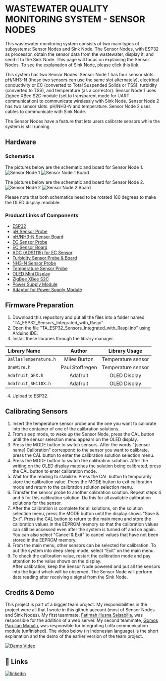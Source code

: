 
# WASTEWATER QUALITY MONITORING SYSTEM - SENSOR NODES

This wastewater monitoring system consists of two main types of 
subsystems: Sensor Nodes and Sink Node. The Sensor Nodes, with 
ESP32 as processor, obtain the sensor data from the wastewater, 
display it, and send it to the Sink Node. This page will focus on 
explaining the Sensor Nodes. To see the explanation of Sink 
Node, please click this 
[link](https://github.com/IqbalFauzanA/TA_Raspi_Integrated_with_ESP32).

This system has two Sensor Nodes. Sensor Node 1 has four sensor
slots: pH/NH3-N (these two sensors can use the same slot 
alternately), electrical conductivity or EC (converted to Total 
Suspended Solids or TSS), turbidity (converted to TSS), and 
temperature (as a corrector). Sensor Node 1 uses Zigbee XBee
S2C module (set to transparent mode for UART communication)
to communicate wirelessly with Sink Node. Sensor Node 
2 has two sensor slots: pH/NH3-N and temperature. Sensor Node 2 
uses cables to communicate with Sink Node.

The Sensor Nodes have a feature that lets users calibrate
sensors while the system is still running.


## Hardware

### Schematics

The pictures below are the schematic and board for Sensor Node 1.
![Sensor Node 1](https://i.imgur.com/2B6KY8h.png)
![Sensor Node 1 Board](https://i.imgur.com/8VcT3iy.png)

The pictures below are the schematic and board for Sensor Node 2.
![Sensor Node 2](https://i.imgur.com/u23lxd9.png)
![Sensor Node 2 Board](https://i.imgur.com/GUvEcdG.png)

Please note that both schematics need to be rotated 180 degrees 
to make the OLED display readable.

### Product Links of Components

- [ESP32](https://tokopedia.link/X6qnCWEeppb)
- [pH Sensor Probe](https://dfrobot.com/product-2069.html)
- [pH/NH3-N Sensor Board](https://tokopedia.link/s8CDlPYS6qb)
- [EC Sensor Probe](https://picclick.com/E201WM-Conductivity-COND-EC-electrode-Conductivity-sensor-probe-131759489750.html)
- [EC Sensor Board](https://dfrobot.com/product-1123.html)
- [ADC (ADS1115) for EC Sensor](https://tokopedia.link/3XWeaoU4Nrb)
- [Turbidity Sensor Probe & Board](https://wiki.dfrobot.com/Turbidity_sensor_SKU__SEN0189)
- [NH3-N Sensor Probe](https://id.aliexpress.com/item/32846294005.html?)
- [Temperature Sensor Probe](https://id.aliexpress.com/item/32846294005.html?)
- [OLED Mini Display](https://tokopedia.link/HVQTn6CW4qb)
- [ZigBee XBee S2C](https://tokopedia.link/g438vpVY4qb)
- [Power Supply Module](https://tokopedia.link/DWuWflu14qb)
- [Adaptor for Power Supply Module](https://tokopedia.link/or9EsNO14qb)
## Firmware Preparation

1. Download this repository and put all the files into a folder named "TA_ESP32_Sensors_Integrated_with_Raspi".
2. Open the file "TA_ESP32_Sensors_Integrated_with_Raspi.ino" using Arduino IDE. 
3. Install these libraries through the library manager.


| Library Name          | Author          | Library Usage      |
| :-------------------- | :-------------: | :----------------: |
| `DallasTemperature.h` | Miles Burton    | Temperature sensor |
| `OneWire.h`           | Paul Stoffregen | Temperature sensor |
| `Adafruit_GFX.h`      | Adafruit        | OLED Display       |
| `Adafruit_SH110X.h`   | Adafruit        | OLED Display       |


4. Upload to ESP32.

## Calibrating Sensors

1. Insert the temperature sensor probe and the one you want to calibrate into the container of one of the calibration solutions.
2. From sleep mode, to wake up the Sensor Node, press the CAL button until the sensor selection menu appears on the OLED display.
3. Press the MODE button to switch sensors. After the words "[sensor name] Calibration" correspond to the sensor you want to calibrate, press the CAL button to enter the calibration solution selection menu.
4. Press the MODE button to switch the calibration solution. After the writing on the OLED display matches the solution being calibrated, press the CAL button to enter calibration mode.
5. Wait for the reading to stabilize. Press the CAL button to temporarily store the calibration value. Press the MODE button to exit calibration mode and return to the calibration solution selection menu.
6. Transfer the sensor probe to another calibration solution. Repeat steps 4 and 5 for this calibration solution. Do this for all available calibration solutions for the sensor.
7. After the calibration is complete for all solutions, on the solution selection menu, press the MODE button until the display shows "Save & Exit". Press the CAL button to return to the main menu and store the calibration values ​​in the EEPROM memory so that the calibration values ​​can still be accessed even after the system is turned off and on again. You can also select "Cancel & Exit" to cancel values ​​that have not been stored in the EEPROM memory.
8. From the main menu, other sensors can be selected for calibration. To put the system into deep sleep mode, select “Exit” on the main menu.
9. To check the calibration value, restart the calibration mode and pay attention to the value shown on the display.
\
After calibration, keep the Sensor Node powered and put all the sensors into the liquid which will be observed. The Sensor Node will perform data reading after receiving a signal from the Sink Node.
## Credits & Demo

This project is part of a bigger team project. My responsibilities
in the project were all that I wrote in this github account (most 
of Sensor Nodes and Sink Nodes). My first teammate, 
[Fatimah Husna Salsabilla](mailto:fatimaahhus@gmail.com), was 
responsible for the addition of a web server. My second teammate, 
[Gomos Parulian Manalu](mailto:gomosmanalu@gmail.com), was
responsible for integrating LoRa communication module
(unfinished). The video below (in Indonesian language) is the
short explanation and the demo of the earlier version of the
team project.

[![Demo Video](https://img.youtube.com/vi/XvT66akgQCk/0.jpg)](https://www.youtube.com/watch?v=XvT66akgQCk)


## 🔗 Links

[![linkedin](https://img.shields.io/badge/linkedin-0A66C2?style=for-the-badge&logo=linkedin&logoColor=white)](https://www.linkedin.com/in/miqbalfauzana/)

